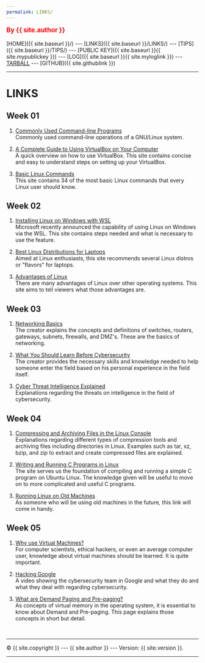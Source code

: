 ```yaml
---
permalink: LINKS/
---
```

<span style="color:red; font-weight:bold; font-size:larger;">By {{ site.author }}</span>
<br><br>
[HOME]({{ site.baseurl }}/) ---
[LINKS]({{ site.baseurl }}/LINKS/) ---
[TIPS]({{ site.baseurl }}/TIPS/) ---
[PUBLIC KEY]({{ site.baseurl }}{{ site.mypublickey }}) ---
[LOG]({{ site.baseurl }}{{ site.myloglink }}) ---
[TARBALL](SandBox/daffafaizan.tar.xz) ---
[GITHUB]({{ site.githublink }})
<br>
<hr>

# LINKS

## Week 01
1. [Commonly Used Command-line Programs](https://wiki.debian.org/ShellCommands)<br>
Commonly used command-line operations of a GNU/Linux system. 

2. [A Complete Guide to Using VirtualBox on Your Computer](https://www.nakivo.com/blog/use-virtualbox-quick-overview/)<br>
A quick overview on how to use VirtualBox. This site contains concise and easy to understand steps on setting up your VirtualBox.

3. [Basic Linux Commands](https://www.hostinger.com/tutorials/linux-commands)<br>
This site contains 34 of the most basic Linux commands that every Linux user should know.

## Week 02
1. [Installing Linux on Windows with WSL](https://learn.microsoft.com/en-us/windows/wsl/install)<br>
Microsoft recently announced the capability of using Linux on Windows via the WSL. This site contains steps needed and what is necessary to use the feature.

2. [Best Linux Distributions for Laptops](https://www.digitalocean.com/community/tutorials/top-best-linux-distros-for-laptops)<br>
Aimed at Linux enthusiasts, this site recommends several Linux distros or "flavors" for laptops.

3. [Advantages of Linux](https://www.javatpoint.com/advantages-of-linux)<br>
There are many advantages of Linux over other operating systems. This site aims to tell viewers what those advantages are.

## Week 03
1. [Networking Basics](https://www.youtube.com/watch?v=_IOZ8_cPgu8)<br>
The creator explains the concepts and definitions of switches, routers, gateways, subnets, firewalls, and DMZ's. These are the basics of networking.

2. [What You Should Learn Before Cybersecurity](https://www.youtube.com/watch?v=laUzmUkuSyw)<br>
The creator provides the necessary skills and knowledge needed to help someone enter the field based on his personal experience in the field itself.

3. [Cyber Threat Intelligence Explained](https://www.youtube.com/watch?v=qp8ZEyUURiw)<br>
Explanations regarding the threats on intelligence in the field of cybersecurity.

## Week 04
1. [Compressing and Archiving Files in the Linux Console](https://www.youtube.com/watch?v=d4PAEbHcLVg)<br>
Explanations regarding different types of compression tools and archiving files including directories in Linux. Examples such as tar, xz, bzip, and zip to extract and create compressed files are explained.

2. [Writing and Running C Programs in Linux](https://vitux.com/how-to-write-and-run-a-c-program-in-linux/)<br>
The site serves us the foundation of compiling and running a simple C program on Ubuntu Linux. The knowledge given will be useful to move on to more complicated and useful C programs.

3. [Running Linux on Old Machines](https://www.makeuseof.com/why-install-linux-old-computer/)<br>
As someone who will be using old machines in the future, this link will come in handy.

## Week 05
1. [Why use Virtual Machines?](https://www.youtube.com/watch?v=yHT4kq36PE4)<br>
For computer scientists, ethical hackers, or even an average computer user, knowledge about virtual machines should be learned. It is quite important.

2. [Hacking Google](https://www.youtube.com/watch?v=N7N4EC20-cM)<br>
A video showing the cybersecurity team in Google and what they do and what they deal with regarding cybersecurity.

3. [What are Demand Paging and Pre-paging?](https://www.javatpoint.com/what-are-demand-paging-and-pre-paging)<br>
As concepts of virtual memory in the operating system, it is essential to know about Demand and Pre-paging. This page explains those concepts in short but detail.
<br>
<hr>
&copy; {{ site.copyright }} --- {{ site.author }} --- Version: {{ site.version }}.
<hr>
<br>
